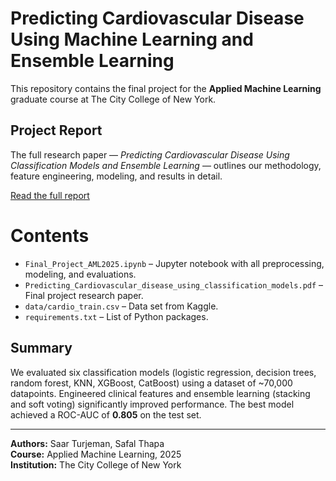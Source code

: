 # Predicting Cardiovascular Disease Using Machine Learning and Ensemble Learning

This repository contains the final project for the **Applied Machine Learning** graduate course at The City College of New York.

## Project Report

The full research paper — *Predicting Cardiovascular Disease Using Classification Models and Ensemble Learning* — outlines our methodology, feature engineering, modeling, and results in detail.

[Read the full report](./Predicting_Cardiovascular_disease_using_classification_models.pdf)

# Contents

- `Final_Project_AML2025.ipynb` – Jupyter notebook with all preprocessing, modeling, and evaluations.
- `Predicting_Cardiovascular_disease_using_classification_models.pdf` – Final project research paper.
- `data/cardio_train.csv` – Data set from Kaggle.
- `requirements.txt` – List of Python packages.

## Summary

We evaluated six classification models (logistic regression, decision trees, random forest, KNN, XGBoost, CatBoost) using a dataset of ~70,000 datapoints. Engineered clinical features and ensemble learning (stacking and soft voting) significantly improved performance. The best model achieved a ROC-AUC of **0.805** on the test set.

---

**Authors:** Saar Turjeman, Safal Thapa  
**Course:** Applied Machine Learning, 2025  
**Institution:** The City College of New York
